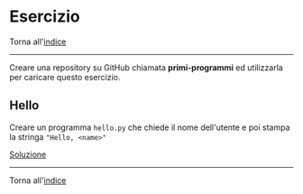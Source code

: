 # Esercizio

Torna all'[indice](../toc.md)

---

Creare una repository su GitHub chiamata **primi-programmi**
ed utilizzarla per caricare questo esercizio.

## Hello

Creare un programma `hello.py` che chiede il nome dell'utente e poi stampa la stringa `"Hello, <name>"`

[Soluzione](https://github.com/FabioZTessitore/laboratorio/tree/master/esercizi/introduzione_alla_programmazione\hello.py)

---

Torna all'[indice](../toc.md)
